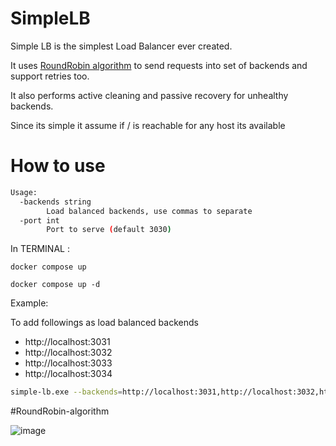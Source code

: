 # SimpleLB

Simple LB is the simplest Load Balancer ever created.

It uses [RoundRobin algorithm](#RoundRobin-algorithm) to send requests into set of backends and support
retries too.

It also performs active cleaning and passive recovery for unhealthy backends.

Since its simple it assume if / is reachable for any host its available

# How to use
```bash
Usage:
  -backends string
        Load balanced backends, use commas to separate
  -port int
        Port to serve (default 3030)
```

In TERMINAL :

```
docker compose up
```
```
docker compose up -d
```
Example:

To add followings as load balanced backends
- http://localhost:3031
- http://localhost:3032
- http://localhost:3033
- http://localhost:3034
```bash
simple-lb.exe --backends=http://localhost:3031,http://localhost:3032,http://localhost:3033,http://localhost:3034
```

#RoundRobin-algorithm

![image](https://github.com/islamicity24/simplelb/assets/126258837/8f6bfea6-f665-453f-87a0-bea13bf98969)
